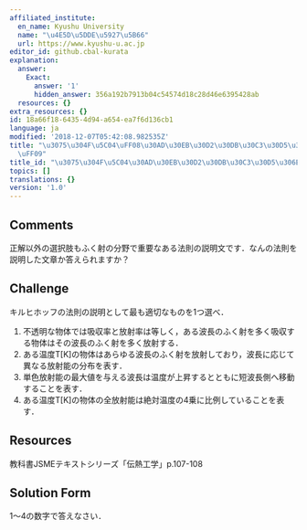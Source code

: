 ```yaml
---
affiliated_institute:
  en_name: Kyushu University
  name: "\u4E5D\u5DDE\u5927\u5B66"
  url: https://www.kyushu-u.ac.jp
editor_id: github.cbal-kurata
explanation:
  answer:
    Exact:
      answer: '1'
      hidden_answer: 356a192b7913b04c54574d18c28d46e6395428ab
  resources: {}
extra_resources: {}
id: 18a66f18-6435-4d94-a654-ea7f6d136cb1
language: ja
modified: '2018-12-07T05:42:08.982535Z'
title: "\u3075\u304F\u5C04\uFF08\u30AD\u30EB\u30D2\u30DB\u30C3\u30D5\u306E\u6CD5\u5247\
  \uFF09"
title_id: "\u3075\u304F\u5C04\u30AD\u30EB\u30D2\u30DB\u30C3\u30D5\u306E\u6CD5\u5247"
topics: []
translations: {}
version: '1.0'
---
```


## Comments
正解以外の選択肢もふく射の分野で重要なある法則の説明文です．なんの法則を説明した文章か答えられますか？


## Challenge
キルヒホッフの法則の説明として最も適切なものを1つ選べ．
1. 不透明な物体では吸収率と放射率は等しく，ある波長のふく射を多く吸収する物体はその波長のふく射を多く放射する．
2. ある温度T[K]の物体はあらゆる波長のふく射を放射しており，波長に応じて異なる放射能の分布を表す．
3. 単色放射能の最大値を与える波長は温度が上昇するとともに短波長側へ移動することを表す．
4. ある温度T[K]の物体の全放射能は絶対温度の4乗に比例していることを表す．


## Resources
教科書JSMEテキストシリーズ「伝熱工学」p.107-108


## Solution Form
1〜4の数字で答えなさい．



